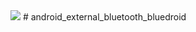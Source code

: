 <img src="https://raw.github.com/TeamBliss-LP/android/lp5.1/bliss-logo.png">
# android_external_bluetooth_bluedroid
